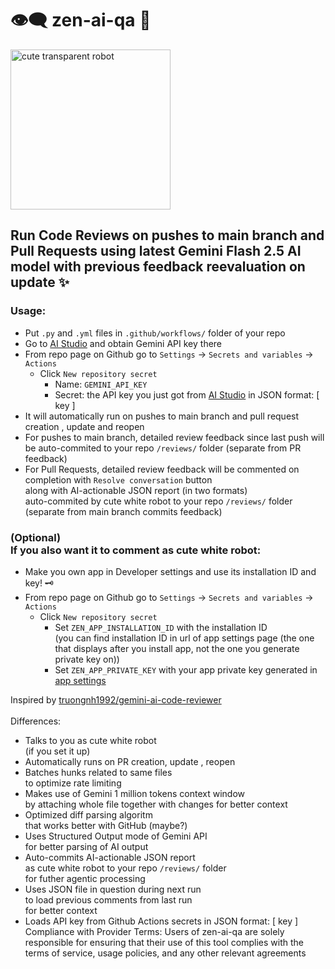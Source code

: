# 👁️‍🗨️ zen-ai-qa 👀
<img src="https://github.com/user-attachments/assets/7e1493ad-31da-448d-8050-e2072c916500" alt="cute transparent robot" width="256">

## Run Code Reviews on pushes to main branch and Pull Requests using latest Gemini Flash 2.5 AI model with previous feedback reevaluation on update ✨

### Usage:
- Put `.py` and `.yml` files in `.github/workflows/` folder of your repo
- Go to [AI Studio](https://aistudio.google.com/apikey) and obtain Gemini API key there
- From repo page on Github go to `Settings` -> `Secrets and variables` -> `Actions`
  - Click `New repository secret`
    - Name: `GEMINI_API_KEY`
    - Secret: the API key you just got from [AI Studio](https://aistudio.google.com/apikey) in JSON format: [ key ]
- It will automatically run on pushes to main branch and pull request creation , update and reopen
- For pushes to main branch, detailed review feedback since last push will be auto-commited to your repo `/reviews/` folder (separate from PR feedback)
- For Pull Requests, detailed review feedback will be commented on completion with `Resolve conversation` button <br> along with AI-actionable JSON report (in two formats) <br> auto-commited by cute white robot to your repo `/reviews/` folder (separate from main branch commits feedback)
### (Optional) <br> If you also want it to comment as cute white robot:
- Make you own app in Developer settings and use its installation ID and key! 🗝️
- From repo page on Github go to `Settings` -> `Secrets and variables` -> `Actions`
  - Click `New repository secret`
    - Set `ZEN_APP_INSTALLATION_ID` with the installation ID <br> (you can find installation ID in url of app settings page (the one that displays after you install app, not the one you generate private key on))
    - Set `ZEN_APP_PRIVATE_KEY` with your app private key generated in [app settings](https://github.com/settings/apps/)

Inspired by [truongnh1992/gemini-ai-code-reviewer](https://github.com/truongnh1992/gemini-ai-code-reviewer)
<br><br>
Differences:
- Talks to you as cute white robot <br> (if you set it up)
- Automatically runs on PR creation, update , reopen
- Batches hunks related to same files <br> to optimize rate limiting
- Makes use of Gemini 1 million tokens context window <br> by attaching whole file together with changes for better context
- Optimized diff parsing algoritm <br> that works better with GitHub (maybe?)
- Uses Structured Output mode of Gemini API <br> for better parsing of AI output
- Auto-commits AI-actionable JSON report <br> as cute white robot to your repo `/reviews/` folder <br> for futher agentic processing
- Uses JSON file in question during next run <br> to load previous comments from last run <br> for better context
- Loads API key from Github Actions secrets in JSON format: [ key ]
 Compliance with Provider Terms: Users of zen-ai-qa are solely responsible for ensuring that their use of this tool complies with the terms of service, usage policies, and any other relevant agreements
